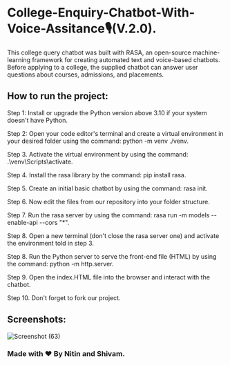 # College-Enquiry-Chatbot-With-Voice-Assitance🎙(V.2.0).
This college query chatbot was built with RASA, an open-source machine-learning framework for creating automated text and voice-based chatbots. Before applying to a college, the supplied chatbot can answer user questions about courses, admissions, and placements.

## How to run the project:

Step 1: Install or upgrade the Python version above 3.10 if your system doesn't have Python.

Step 2: Open your code editor's terminal and create a virtual environment in your desired folder using the command: python -m venv ./venv.

Step 3. Activate the virtual environment by using the command: .\venv\Scripts\activate.

Step 4. Install the rasa library by the command: pip install rasa.

Step 5. Create an initial basic chatbot by using the command: rasa init.

Step 6. Now edit the files from our repository into your folder structure.

Step 7. Run the rasa server by using the command: rasa run -m models --enable-api --cors "*".

Step 8. Open a new terminal (don't close the rasa server one) and activate the environment told in step 3.

Step 8. Run the Python server to serve the front-end file (HTML) by using the command: python -m http.server.

Step 9. Open the index.HTML file into the browser and interact with the chatbot.

Step 10. Don't forget to fork our project.


## Screenshots:
![Screenshot (63)](https://github.com/nkthehustler/College-Enquiry-Chatbot-With-Voice-Assitance-V.2.0-/assets/66864065/420a03c4-7247-4053-8409-cc9e550f0d16)

### Made with ❤ By Nitin and Shivam.





